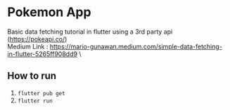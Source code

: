 # Pokemon App

Basic data fetching tutorial in flutter using a 3rd party api (https://pokeapi.co/) \
Medium Link : https://mario-gunawan.medium.com/simple-data-fetching-in-flutter-5265ff908dd9 \

## How to run

1. `flutter pub get`
2. `flutter run`

